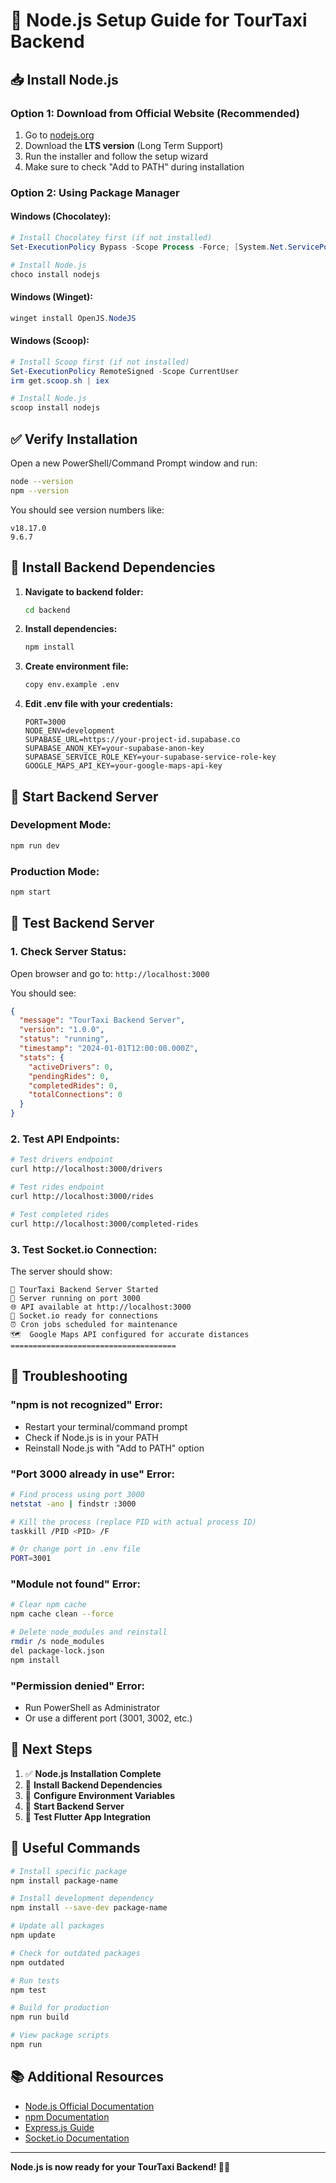 # 🚀 Node.js Setup Guide for TourTaxi Backend

## 📥 Install Node.js

### **Option 1: Download from Official Website (Recommended)**

1. Go to [nodejs.org](https://nodejs.org/)
2. Download the **LTS version** (Long Term Support)
3. Run the installer and follow the setup wizard
4. Make sure to check "Add to PATH" during installation

### **Option 2: Using Package Manager**

#### **Windows (Chocolatey):**
```powershell
# Install Chocolatey first (if not installed)
Set-ExecutionPolicy Bypass -Scope Process -Force; [System.Net.ServicePointManager]::SecurityProtocol = [System.Net.ServicePointManager]::SecurityProtocol -bor 3072; iex ((New-Object System.Net.WebClient).DownloadString('https://community.chocolatey.org/install.ps1'))

# Install Node.js
choco install nodejs
```

#### **Windows (Winget):**
```powershell
winget install OpenJS.NodeJS
```

#### **Windows (Scoop):**
```powershell
# Install Scoop first (if not installed)
Set-ExecutionPolicy RemoteSigned -Scope CurrentUser
irm get.scoop.sh | iex

# Install Node.js
scoop install nodejs
```

## ✅ Verify Installation

Open a new PowerShell/Command Prompt window and run:

```bash
node --version
npm --version
```

You should see version numbers like:
```
v18.17.0
9.6.7
```

## 🔧 Install Backend Dependencies

1. **Navigate to backend folder:**
   ```bash
   cd backend
   ```

2. **Install dependencies:**
   ```bash
   npm install
   ```

3. **Create environment file:**
   ```bash
   copy env.example .env
   ```

4. **Edit .env file with your credentials:**
   ```env
   PORT=3000
   NODE_ENV=development
   SUPABASE_URL=https://your-project-id.supabase.co
   SUPABASE_ANON_KEY=your-supabase-anon-key
   SUPABASE_SERVICE_ROLE_KEY=your-supabase-service-role-key
   GOOGLE_MAPS_API_KEY=your-google-maps-api-key
   ```

## 🚀 Start Backend Server

### **Development Mode:**
```bash
npm run dev
```

### **Production Mode:**
```bash
npm start
```

## 🧪 Test Backend Server

### **1. Check Server Status:**
Open browser and go to: `http://localhost:3000`

You should see:
```json
{
  "message": "TourTaxi Backend Server",
  "version": "1.0.0",
  "status": "running",
  "timestamp": "2024-01-01T12:00:00.000Z",
  "stats": {
    "activeDrivers": 0,
    "pendingRides": 0,
    "completedRides": 0,
    "totalConnections": 0
  }
}
```

### **2. Test API Endpoints:**
```bash
# Test drivers endpoint
curl http://localhost:3000/drivers

# Test rides endpoint
curl http://localhost:3000/rides

# Test completed rides
curl http://localhost:3000/completed-rides
```

### **3. Test Socket.io Connection:**
The server should show:
```
🚗 TourTaxi Backend Server Started
📡 Server running on port 3000
🌐 API available at http://localhost:3000
🔌 Socket.io ready for connections
⏰ Cron jobs scheduled for maintenance
🗺️  Google Maps API configured for accurate distances
=====================================
```

## 🚨 Troubleshooting

### **"npm is not recognized" Error:**
- Restart your terminal/command prompt
- Check if Node.js is in your PATH
- Reinstall Node.js with "Add to PATH" option

### **"Port 3000 already in use" Error:**
```bash
# Find process using port 3000
netstat -ano | findstr :3000

# Kill the process (replace PID with actual process ID)
taskkill /PID <PID> /F

# Or change port in .env file
PORT=3001
```

### **"Module not found" Error:**
```bash
# Clear npm cache
npm cache clean --force

# Delete node_modules and reinstall
rmdir /s node_modules
del package-lock.json
npm install
```

### **"Permission denied" Error:**
- Run PowerShell as Administrator
- Or use a different port (3001, 3002, etc.)

## 📱 Next Steps

1. ✅ **Node.js Installation Complete**
2. 🔄 **Install Backend Dependencies**
3. 🔄 **Configure Environment Variables**
4. 🔄 **Start Backend Server**
5. 🔄 **Test Flutter App Integration**

## 🔗 Useful Commands

```bash
# Install specific package
npm install package-name

# Install development dependency
npm install --save-dev package-name

# Update all packages
npm update

# Check for outdated packages
npm outdated

# Run tests
npm test

# Build for production
npm run build

# View package scripts
npm run
```

## 📚 Additional Resources

- [Node.js Official Documentation](https://nodejs.org/docs/)
- [npm Documentation](https://docs.npmjs.com/)
- [Express.js Guide](https://expressjs.com/)
- [Socket.io Documentation](https://socket.io/docs/)

---

**Node.js is now ready for your TourTaxi Backend! 🚗✨**


